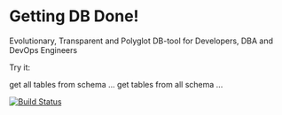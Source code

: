 # Getting DB Done!

Evolutionary, Transparent and Polyglot DB-tool for Developers, DBA and DevOps Engineers

Try it:

get all tables from schema ...
get tables from all schema ...

[![Build Status](https://travis-ci.org/mgramin/sql-boot.svg?branch=master)](https://travis-ci.org/mgramin/sql-boot)